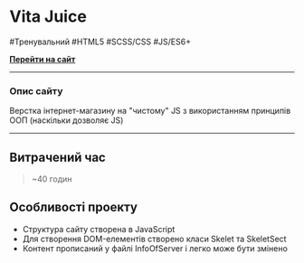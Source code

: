 # Vita Juice

\#Тренувальний \#HTML5 \#SCSS/CSS \#JS/ES6+

[**Перейти на сайт**](https://cyber-wf13.github.io/vita-juice/)

---

### Опис сайту

Верстка інтернет-магазину на "чистому" JS з використанням принципів ООП (наскільки дозволяє JS)

---

## Витрачений час

> ~40 годин

## Особливості проекту

- Структура сайту створена в JavaScript
- Для створення DOM-елементів створено класи Skelet та SkeletSect
- Контент прописаний у файлі InfoOfServer і легко може бути змінено
